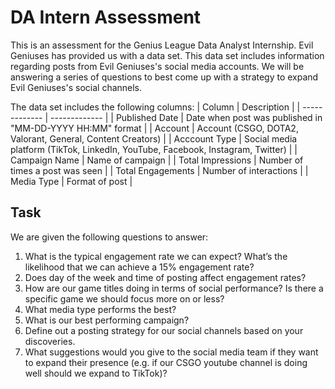 # DA Intern Assessment
This is an assessment for the Genius League Data Analyst Internship. Evil Geniuses has provided us with a data set. This data set includes information regarding posts from Evil Geniuses's social media accounts. We will be answering a series of questions to best come up with a strategy to expand Evil Geniuses's social channels.

The data set includes the following columns:
| Column  | Description |
| ------------- | ------------- |
| Published Date | Date when post was published in "MM-DD-YYYY HH:MM" format  |
| Account | Account (CSGO, DOTA2, Valorant, General, Content Creators) |
| Acccount Type | Social media platform (TikTok, LinkedIn, YouTube, Facebook, Instagram, Twitter) |
| Campaign Name | Name of campaign |
| Total Impressions | Number of times a post was seen |
| Total Engagements | Number of interactions |
| Media Type | Format of post |

## **Task**
We are given the following questions to answer:
1. What is the typical engagement rate we can expect? What’s the likelihood that we can
achieve a 15% engagement rate?
2. Does day of the week and time of posting affect engagement rates?
3. How are our game titles doing in terms of social performance? Is there a specific game
we should focus more on or less?
4. What media type performs the best?
5. What is our best performing campaign?
6. Define out a posting strategy for our social channels based on your discoveries.
7. What suggestions would you give to the social media team if they want to expand their
presence (e.g. if our CSGO youtube channel is doing well should we expand to TikTok)?
